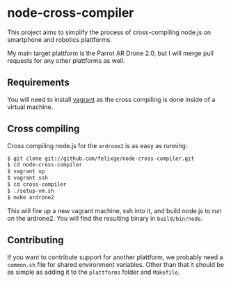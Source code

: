 # node-cross-compiler

This project aims to simplify the process of cross-compiling node.js on
smartphone and robotics plattforms.

My main target plattform is the Parrot AR Drone 2.0, but I will merge pull
requests for any other plattforms as well.

## Requirements

You will need to install [vagrant](http://vagrantup.com/) as the cross
compiling is done inside of a virtual machine.

## Cross compiling

Cross compiling node.js for the `ardrone2` is as easy as running:

```bash
$ git clone git://github.com/felixge/node-cross-compiler.git
$ cd node-cross-compiler
$ vagrant up
$ vagrant ssh
$ cd cross-compiler
$ ./setup-vm.sh
$ make ardrone2
```

This will fire up a new vagrant machine, ssh into it, and build node.js to run
on the ardrone2. You will find the resulting binary in `build/bin/node`.

## Contributing

If you want to contribute support for another plattform, we probably need a
`common.sh` file for shared environment variables. Other than that it should
be as simple as adding it to the `plattforms` folder and `Makefile`.

